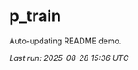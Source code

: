 # p_train

Auto-updating README demo.

<!--START_SECTION:status-->
_Last run: 2025-08-28 15:36 UTC_
<!--END_SECTION:status-->














































































































































































